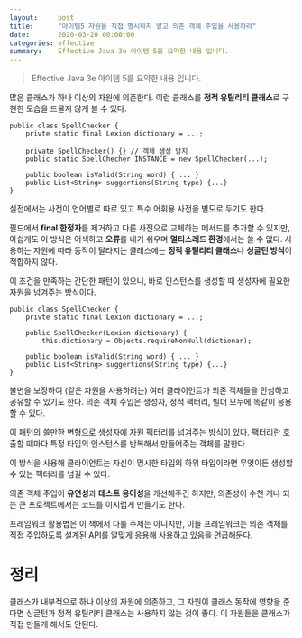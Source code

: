 ```yaml
---
layout:     post
title:      "아이템5 자원을 직접 명시하지 말고 의존 객체 주입을 사용하라"
date:       2020-03-20 00:00:00
categories: effective
summary:    Effective Java 3e 아이템 5을 요약한 내용 입니다.
---
```


> Effective Java 3e 아이템 5를 요약한 내용 입니다.

많은 클래스가 하나 이상의 자원에 의존한다. 이런 클래스를 **정적 유틸리티 클래스**로 구현한 모습을 드물지 않게 볼 수 있다. 

    public class SpellChecker {
    	privte static final Lexion dictionary = ...;
    
    	private SpellChecker() {} // 객체 생성 방지
    	public static SpellChecher INSTANCE = new SpellChecker(...);
    
    	public boolean isValid(String word) { ... }
    	public List<String> suggertions(String type) {...}
    }

실전에서는 사전이 언어별로 따로 있고 특수 어휘용 사전을 별도로 두기도 한다. 

필드에서 **final 한정자**를 제거하고 다른 사전으로 교체하는 메서드를 추가할 수 있지만, 아쉽게도 이 방식은 어색하고 **오류**를 내기 쉬우며 **멀티스레드 환경**에서는 쓸 수 없다. 사용하는 자원에 따라 동작이 달라지는 클래스에는 **정적 유틸리티 클래스**나 **싱글턴 방식**이 적합하지 않다. 

이 조건을 만족하는 간단한 패턴이 있으니, 바로 인스턴스를 생성할 때 생성자에 필요한 자원을 넘겨주는 방식이다. 

    public class SpellChecker {
    	privte static final Lexion dictionary = ...;
    
    	public SpellChecker(Lexion dictionary) {
    		this.dictionary = Objects.requireNonNull(dictionar);
    
    	public boolean isValid(String word) { ... }
    	public List<String> suggertions(String type) {...}
    }

불변을 보장하여 (같은 자원을 사용하려는) 여러 클라이언트가 의존 객체들을 안심하고 공유할 수 있기도 한다. 의존 객체 주입은 생성자, 정적 팩터리, 빌더 모두에 똑같이 응용할 수 있다. 

이 패턴의 쓸만한 변형으로 생성자에 자원 팩터리를 넘겨주는 방식이 있다. 팩터리란 호출할 때마다 특정 타입의 인스턴스를 반복해서 만들어주는 객체를 말한다. 

이 방식을 사용해 클라이언트는 자신이 명시한 타입의 하위 타입이라면 무엇이든 생성할 수 있는 팩터리를 넘길 수 있다. 

의존 객체 주입이 **유연성**과 **테스트 용이성**을 개선해주긴 하지만, 의존성이 수천 개나 되는 큰 프로젝트에서는 코드를 이지럽게 만들기도 한다. 

프레임워크 활용법은 이 책에서 다룰 주제는 아니지만, 이들 프레임워크는 의존 객체를 직접 주입하도록 설계된 API를 알맞게 응용해 사용하고 있음을 언급해둔다. 

# 정리

클래스가 내부적으로 하나 이상의 자원에 의존하고, 그 자원이 클래스 동작에 영향을 준다면 싱글턴과 정적 유틸리티 클래스는 사용하지 않는 것이 좋다. 이 자원들을 클래스가 직접 만들게 해서도 안된다.